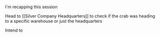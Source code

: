 I'm recapping this session

Head to [[Silver Company Headquarters]] to check if the crab was heading to a specific warehouse or just the headquarters

Intend to